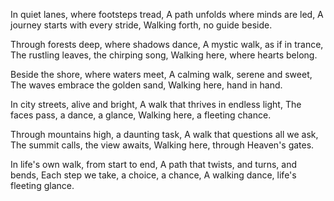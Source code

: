 In quiet lanes, where footsteps tread,
A path unfolds where minds are led,
A journey starts with every stride,
Walking forth, no guide beside.

Through forests deep, where shadows dance,
A mystic walk, as if in trance,
The rustling leaves, the chirping song,
Walking here, where hearts belong.

Beside the shore, where waters meet,
A calming walk, serene and sweet,
The waves embrace the golden sand,
Walking here, hand in hand.

In city streets, alive and bright,
A walk that thrives in endless light,
The faces pass, a dance, a glance,
Walking here, a fleeting chance.

Through mountains high, a daunting task,
A walk that questions all we ask,
The summit calls, the view awaits,
Walking here, through Heaven's gates.

In life's own walk, from start to end,
A path that twists, and turns, and bends,
Each step we take, a choice, a chance,
A walking dance, life's fleeting glance.